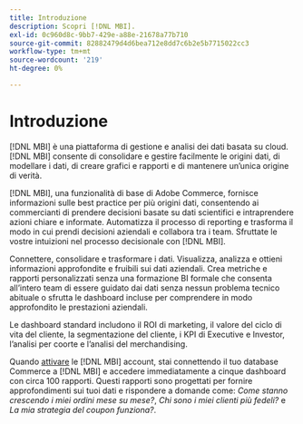 ```yaml
---
title: Introduzione
description: Scopri [!DNL MBI].
exl-id: 0c960d8c-9bb7-429e-a88e-21678a77b710
source-git-commit: 82882479d4d6bea712e8dd7c6b2e5b7715022cc3
workflow-type: tm+mt
source-wordcount: '219'
ht-degree: 0%

---
```


# Introduzione

[!DNL MBI] è una piattaforma di gestione e analisi dei dati basata su cloud. [!DNL MBI] consente di consolidare e gestire facilmente le origini dati, di modellare i dati, di creare grafici e rapporti e di mantenere un’unica origine di verità.

[!DNL MBI], una funzionalità di base di Adobe Commerce, fornisce informazioni sulle best practice per più origini dati, consentendo ai commercianti di prendere decisioni basate su dati scientifici e intraprendere azioni chiare e informate. Automatizza il processo di reporting e trasforma il modo in cui prendi decisioni aziendali e collabora tra i team. Sfruttate le vostre intuizioni nel processo decisionale con [!DNL MBI].

Connettere, consolidare e trasformare i dati. Visualizza, analizza e ottieni informazioni approfondite e fruibili sui dati aziendali. Crea metriche e rapporti personalizzati senza una formazione BI formale che consenta all’intero team di essere guidato dai dati senza nessun problema tecnico abituale o sfrutta le dashboard incluse per comprendere in modo approfondito le prestazioni aziendali.

Le dashboard standard includono il ROI di marketing, il valore del ciclo di vita del cliente, la segmentazione del cliente, i KPI di Executive e Investor, l’analisi per coorte e l’analisi del merchandising.

Quando [attivare](../getting-started/onpremise-activation.md) le [!DNL MBI] account, stai connettendo il tuo database Commerce a [!DNL MBI] e accedere immediatamente a cinque dashboard con circa 100 rapporti. Questi rapporti sono progettati per fornire approfondimenti sui tuoi dati e rispondere a domande come: *Come stanno crescendo i miei ordini mese su mese?*, *Chi sono i miei clienti più fedeli?* e *La mia strategia del coupon funziona?*.
